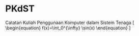# PKdST
Catatan Kuliah Penggunaan Komputer dalam Sistem Tenaga
\[
\begin{equation}
f(x)=\int_0^{\infty} \sin(x)
\end{equation}
\]
